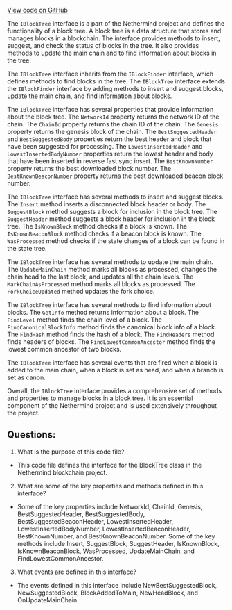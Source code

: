 [View code on GitHub](https://github.com/nethermindeth/nethermind/Nethermind.Blockchain/IBlockTree.cs)

The `IBlockTree` interface is a part of the Nethermind project and defines the functionality of a block tree. A block tree is a data structure that stores and manages blocks in a blockchain. The interface provides methods to insert, suggest, and check the status of blocks in the tree. It also provides methods to update the main chain and to find information about blocks in the tree.

The `IBlockTree` interface inherits from the `IBlockFinder` interface, which defines methods to find blocks in the tree. The `IBlockTree` interface extends the `IBlockFinder` interface by adding methods to insert and suggest blocks, update the main chain, and find information about blocks.

The `IBlockTree` interface has several properties that provide information about the block tree. The `NetworkId` property returns the network ID of the chain. The `ChainId` property returns the chain ID of the chain. The `Genesis` property returns the genesis block of the chain. The `BestSuggestedHeader` and `BestSuggestedBody` properties return the best header and block that have been suggested for processing. The `LowestInsertedHeader` and `LowestInsertedBodyNumber` properties return the lowest header and body that have been inserted in reverse fast sync insert. The `BestKnownNumber` property returns the best downloaded block number. The `BestKnownBeaconNumber` property returns the best downloaded beacon block number.

The `IBlockTree` interface has several methods to insert and suggest blocks. The `Insert` method inserts a disconnected block header or body. The `SuggestBlock` method suggests a block for inclusion in the block tree. The `SuggestHeader` method suggests a block header for inclusion in the block tree. The `IsKnownBlock` method checks if a block is known. The `IsKnownBeaconBlock` method checks if a beacon block is known. The `WasProcessed` method checks if the state changes of a block can be found in the state tree.

The `IBlockTree` interface has several methods to update the main chain. The `UpdateMainChain` method marks all blocks as processed, changes the chain head to the last block, and updates all the chain levels. The `MarkChainAsProcessed` method marks all blocks as processed. The `ForkChoiceUpdated` method updates the fork choice.

The `IBlockTree` interface has several methods to find information about blocks. The `GetInfo` method returns information about a block. The `FindLevel` method finds the chain level of a block. The `FindCanonicalBlockInfo` method finds the canonical block info of a block. The `FindHash` method finds the hash of a block. The `FindHeaders` method finds headers of blocks. The `FindLowestCommonAncestor` method finds the lowest common ancestor of two blocks.

The `IBlockTree` interface has several events that are fired when a block is added to the main chain, when a block is set as head, and when a branch is set as canon.

Overall, the `IBlockTree` interface provides a comprehensive set of methods and properties to manage blocks in a block tree. It is an essential component of the Nethermind project and is used extensively throughout the project.
## Questions: 
 1. What is the purpose of this code file?
- This code file defines the interface for the BlockTree class in the Nethermind blockchain project.

2. What are some of the key properties and methods defined in this interface?
- Some of the key properties include NetworkId, ChainId, Genesis, BestSuggestedHeader, BestSuggestedBody, BestSuggestedBeaconHeader, LowestInsertedHeader, LowestInsertedBodyNumber, LowestInsertedBeaconHeader, BestKnownNumber, and BestKnownBeaconNumber. Some of the key methods include Insert, SuggestBlock, SuggestHeader, IsKnownBlock, IsKnownBeaconBlock, WasProcessed, UpdateMainChain, and FindLowestCommonAncestor.

3. What events are defined in this interface?
- The events defined in this interface include NewBestSuggestedBlock, NewSuggestedBlock, BlockAddedToMain, NewHeadBlock, and OnUpdateMainChain.